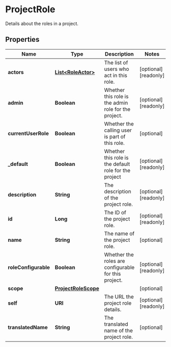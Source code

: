 

# ProjectRole

Details about the roles in a project.

## Properties

| Name | Type | Description | Notes |
|------------ | ------------- | ------------- | -------------|
|**actors** | [**List&lt;RoleActor&gt;**](RoleActor.md) | The list of users who act in this role. |  [optional] [readonly] |
|**admin** | **Boolean** | Whether this role is the admin role for the project. |  [optional] [readonly] |
|**currentUserRole** | **Boolean** | Whether the calling user is part of this role. |  [optional] |
|**_default** | **Boolean** | Whether this role is the default role for the project |  [optional] [readonly] |
|**description** | **String** | The description of the project role. |  [optional] [readonly] |
|**id** | **Long** | The ID of the project role. |  [optional] [readonly] |
|**name** | **String** | The name of the project role. |  [optional] |
|**roleConfigurable** | **Boolean** | Whether the roles are configurable for this project. |  [optional] [readonly] |
|**scope** | [**ProjectRoleScope**](ProjectRoleScope.md) |  |  [optional] |
|**self** | **URI** | The URL the project role details. |  [optional] [readonly] |
|**translatedName** | **String** | The translated name of the project role. |  [optional] |



